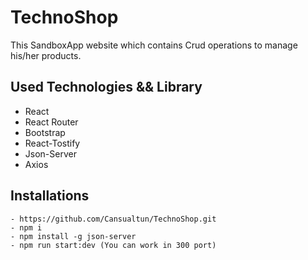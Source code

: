 # TechnoShop

 This SandboxApp website which contains Crud operations to manage his/her products. <br>


## Used Technologies && Library

- React 
- React Router 
- Bootstrap
- React-Tostify
- Json-Server
- Axios

## Installations 

```
- https://github.com/Cansualtun/TechnoShop.git
- npm i 
- npm install -g json-server
- npm run start:dev (You can work in 300 port)
```
